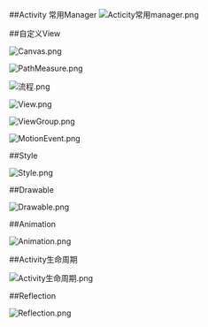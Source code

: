 ##Activity 常用Manager
![Acticity常用manager.png](http://upload-images.jianshu.io/upload_images/1990324-3b2c43c1afa79ad7.png?imageMogr2/auto-orient/strip%7CimageView2/2/w/1240)

##自定义View

![Canvas.png](http://upload-images.jianshu.io/upload_images/1990324-9295b76df8c66c43.png?imageMogr2/auto-orient/strip%7CimageView2/2/w/1240)


![PathMeasure.png](http://upload-images.jianshu.io/upload_images/1990324-c8c2a07c2b3566e9.png?imageMogr2/auto-orient/strip%7CimageView2/2/w/1240)


![流程.png](http://upload-images.jianshu.io/upload_images/1990324-6e7ff8d70c94e3f9.png?imageMogr2/auto-orient/strip%7CimageView2/2/w/1240)


![View.png](http://upload-images.jianshu.io/upload_images/1990324-2bcfbc519497c10b.png?imageMogr2/auto-orient/strip%7CimageView2/2/w/1240)



![ViewGroup.png](http://upload-images.jianshu.io/upload_images/1990324-bae6edd983aa2bb3.png?imageMogr2/auto-orient/strip%7CimageView2/2/w/1240)





![MotionEvent.png](http://upload-images.jianshu.io/upload_images/1990324-eec1208ee265ab2e.png?imageMogr2/auto-orient/strip%7CimageView2/2/w/1240)




##Style

![Style.png](http://upload-images.jianshu.io/upload_images/1990324-efb871856e0b5bb2.png?imageMogr2/auto-orient/strip%7CimageView2/2/w/1240)

##Drawable

![Drawable.png](http://upload-images.jianshu.io/upload_images/1990324-dd1dd2789b58ab18.png?imageMogr2/auto-orient/strip%7CimageView2/2/w/1240)


##Animation

![Animation.png](http://upload-images.jianshu.io/upload_images/1990324-5d9446e2f502da51.png?imageMogr2/auto-orient/strip%7CimageView2/2/w/1240)

##Activity生命周期



![Activity生命周期.png](http://upload-images.jianshu.io/upload_images/1990324-b1ed5229ddef6946.png?imageMogr2/auto-orient/strip%7CimageView2/2/w/1240)

##Reflection


![Reflection.png](http://upload-images.jianshu.io/upload_images/1990324-33ccf8bb2206fa6e.png?imageMogr2/auto-orient/strip%7CimageView2/2/w/1240)

